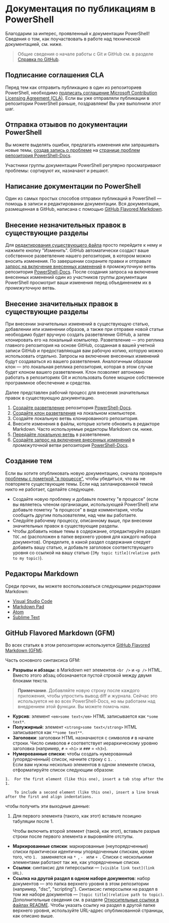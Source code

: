 # <a name="contributing-to-powershell-documentation"></a>Документация по публикациям в PowerShell

Благодарим за интерес, проявленный к документации PowerShell! Сведения о том, как поучаствовать в работе над технической документацией, см. ниже.

>Общие сведения о начале работы с Git и GitHub см. в разделе [Справка по GitHub](https://help.github.com/). 

## <a name="sign-a-cla"></a>Подписание соглашения CLA

Перед тем как отправить публикацию в один из репозиториев PowerShell, необходимо [подписать соглашение Microsoft Contribution Licensing Agreement (CLA)](https://cla.microsoft.com/). Если вы уже отправляли публикации в репозитории PowerShell раньше, поздравляем! Вы уже выполнили этот шаг.

## <a name="providing-feedback-on-powershell-documentation"></a>Отправка отзывов по документации PowerShell

Вы можете выделять ошибки, предлагать изменения или запрашивать новые темы, [создав запись о проблеме](https://help.github.com/articles/creating-an-issue/) на [странице проблем репозитория PowerShell-Docs](https://github.com/PowerShell/PowerShell-Docs/issues).

Участники группы документации PowerShell регулярно просматривают проблемы: сортируют их, назначают и решают.

## <a name="writing-powershell-documentation"></a>Написание документации по PowerShell

Один из самых простых способов отправки публикаций в PowerShell — помощь в записи и редактировании документации. Вся документация, размещенная в GitHub, написана с помощью [GitHub Flavored Markdown](https://help.github.com/articles/github-flavored-markdown/).

## <a name="making-minor-edits-to-existing-topics"></a>Внесение незначительных правок в существующие разделы

Для [редактирования существующего файла](https://help.github.com/articles/editing-files-in-another-user-s-repository/) просто перейдите к нему и нажмите кнопку "Изменить". GitHub автоматически создаст ваше собственное разветвление нашего репозитория, в котором можно вносить изменения. По завершении сохраните правки и отправьте [запрос на включение внесенных изменений](https://help.github.com/articles/creating-a-pull-request/) в *промежуточную* ветвь репозитория [PowerShell-Docs](https://github.com/PowerShell/PowerShell-Docs). После создания запроса на включение внесенных изменений один из участников группы документации PowerShell просмотрит ваши изменения перед объединением их в *промежуточную* ветвь.

## <a name="making-major-edits-to-existing-topics"></a>Внесение значительных правок в существующие разделы

При внесении значительных изменений в существующую статью, добавлении или изменении образов, а также при отправке новой статьи необходимо будет вручную создать разветвление GitHub, а затем клонировать его на локальный компьютер. Разветвление — это реплика главного репозитория на основе GitHub, созданная в вашей учетной записи GitHub и предоставляющая вам рабочую копию, которую можно использовать отдельно. Запросы на включение внесенных изменений будут создаваться из вашего разветвления. Аналогичным образом клон — это локальная реплика репозитория, которая в этом случае будет клоном вашего разветвления. Клон позволяет автономно работать в репозиториях Git и использовать более мощное собственное программное обеспечение и средства.

Далее представлен рабочий процесс для внесения значительных правок в существующую документацию.

1. [Создайте разветвление](https://help.github.com/articles/fork-a-repo/) репозитория [PowerShell-Docs](https://github.com/PowerShell/PowerShell-Docs).
2. [Создайте клон разветвления](https://help.github.com/articles/cloning-a-repository/) на локальном компьютере.
3. Создайте локальную ветвь клонированного репозитория.
4. Внесите изменения в файлы, которые хотите обновить в редакторе Markdown. 
   Часто используемые редакторы Markdown см. ниже.
5. [Передайте локальную ветвь](https://help.github.com/articles/pushing-to-a-remote/) в разветвление.
6. [Создайте запрос на включение внесенных изменений](https://help.github.com/articles/creating-a-pull-request/) в *промежуточной* ветви репозитория [PowerShell-Docs](https://github.com/PowerShell/PowerShell-Docs).

## <a name="creating-new-topics"></a>Создание тем

Если вы хотите опубликовать новую документацию, сначала проверьте [проблемы с пометкой "в процессе"](https://github.com/PowerShell/PowerShell-Docs/labels/in%20progress), чтобы убедиться, что вы не повторяете существующие темы.
Если над запланированной темой никто не работает, сделайте следующее.

* Создайте новую проблему и добавьте пометку "в процессе" (если вы являетесь членом организации, использующей PowerShell) или добавьте пометку "в процессе" в виде комментария, чтобы сообщить другим пользователям, над чем вы работаете.
* Следуйте рабочему процессу, описанному выше, при внесении значительных правок в существующие разделы.
* Чтобы добавить новые темы в содержание, отредактируйте раздел `TOC.md` (расположен в папке верхнего уровня для каждого набора документов). 
  Определите, в какой раздел содержания следует добавить вашу статью, и добавьте заголовок соответствующего уровня со ссылкой на вашу статью (`[My topic title](relative path to my topic)`).

## <a name="markdown-editors"></a>Редакторы Markdown

Среди прочих, вы можете воспользоваться следующими редакторами Markdown:

* [Visual Studio Code](https://code.visualstudio.com)
* [Markdown Pad](http://markdownpad.com/)
* [Atom](https://atom.io/)
* [Sublime Text](http://www.sublimetext.com/)


## <a name="github-flavored-markdown-gfm"></a>GitHub Flavored Markdown (GFM)

Во всех статьях в этом репозитории используется [GitHub Flavored Markdown (GFM)](https://help.github.com/articles/github-flavored-markdown/).

Часть основного синтаксиса GFM:

* **Разрывы и абзацы**: в Markdown нет элементов `<br />` и `<p />` HTML. Вместо этого абзац обозначается пустой строкой между двумя блоками текста.

> **Примечание**. Добавляйте новую строку после каждого приложения, чтобы упростить вывод diff и журнала.
Сейчас это используется не во всех PowerShell-Docs, но мы работаем над внедрением этой функции. Вы можете помочь нам. 

* **Курсив**: элемент `<em>some text</em>` HTML записывается как `*some text*`.
* **Полужирный**: элемент `<strong>some text</strong>` HTML записывается как `**some text**`.
* **Заголовки**: заголовки HTML назначаются с символов `#` в начале строки. 
  Число символов `#` соответствует иерархическому уровню заголовка (например, `#` = `<h1>` и `###` = ```<h3>```).
* **Нумерованные списки:** чтобы создать нумерованный (упорядоченный) список, начните строку с `1. `.  
  Если вам нужны несколько элементов в одном элементе списка, отформатируйте список следующим образом:
```        
1.  For the first element (like this one), insert a tab stop after the 1. 

    To include a second element (like this one), insert a line break after the first and align indentations.
```
чтобы получить эти выходные данные:

1.  Для первого элемента (такого, как этот) вставьте позицию табуляции после 1. 

    Чтобы включить второй элемент (такой, как этот), вставьте разрыв строки после первого элемента и выровняйте отступы.

* **Маркированные списки**: маркированные (неупорядоченные) списки практически идентичны упорядоченным спискам, кроме того, что `1. ` заменяется на `* `, `- ` или `+ `. Списки с несколькими элементами работают так же, как упорядоченные списки.
* **Ссылки**: синтаксис для гиперссылки — `[visible link text](link URL)`.
* **Ссылка на другой раздел в одном наборе документов**: набор документов — это папка верхнего уровня в этом репозитории (например, "dsc", "scripting").
    Синтаксис гиперссылки на раздел в том же наборе документов — `[topic title](relative path to topic)`. 
    Дополнительные сведения см. в разделе [Относительные ссылки в файлах README](https://help.github.com/articles/relative-links-in-readmes/). 
    Чтобы указать ссылку на раздел в другой папке верхнего уровня, используйте URL-адрес опубликованной страницы, как описано выше.
